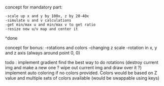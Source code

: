 concept for mandatory part:

	-scale up x and y by 100x, z by 20-40x
	-simulate u and v calculations
	-get min/max u and min/max v to get ratio
	-resize new u/v map and center it
^done

concept for bonus:
	-rotations and colors
	-changing z scale
	-rotation in x, y and z axis (always around point 0, 0)


todo :
implement gradient
find the best way to do rotations (destroy current img and make a new one ? wipe out current img and draw over it ?)
implement auto coloring if no colors provided. Colors would be based on Z value and multiple sets of colors available (would be swappable using keys)
